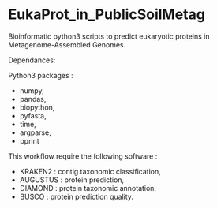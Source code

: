 # EukaProt_in_PublicSoilMetag

Bioinformatic python3 scripts to predict eukaryotic proteins in Metagenome-Assembled Genomes. 


Dependances: 

  Python3 packages : 
   - numpy, 
   - pandas,
   - biopython,
   - pyfasta,
   - time,
   - argparse,
   - pprint
    

  This workflow require the following software : 
   - KRAKEN2 : contig taxonomic classification, 
   - AUGUSTUS : protein prediction, 
   - DIAMOND : protein taxonomic annotation,
   - BUSCO : protein prediction quality. 
